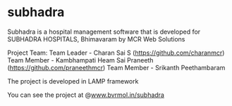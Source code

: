 # subhadra
Subhadra is a hospital management software that is developed for SUBHADRA HOSPITALS, Bhimavaram by MCR Web Solutions

Project Team:
    Team Leader - Charan Sai S (https://github.com/charanmcr)
    Team Member - Kambhampati Heam Sai Praneeth (https://github.com/praneethmcr)
    Team Member - Srikanth Peethambaram
    
The project is developed in LAMP framework

You can see the project at @www.bvrmol.in/subhadra

